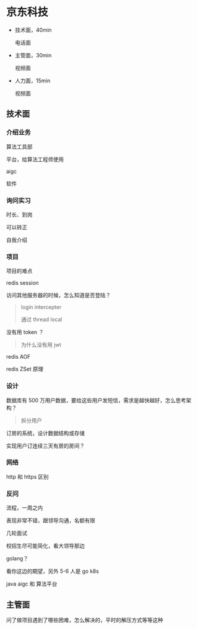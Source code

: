 # 京东科技

- 技术面，40min

  电话面

- 主管面，30min

  视频面

- 人力面，15min

  视频面

## 技术面

### 介绍业务

算法工具部

平台，给算法工程师使用

aigc

软件

### 询问实习

时长、到岗

可以转正

自我介绍

### 项目

项目的难点

redis session

访问其他服务器的时候，怎么知道是否登陆？

> login intercepter
>
> 通过 thread local

没有用 token ？

> 为什么没有用 jwt

redis AOF

redis ZSet 原理

### 设计

数据库有 500 万用户数据，要给这些用户发短信，需求是越快越好，怎么思考架构？

> 拆分用户

订房的系统，设计数据结构或存储

实现用户订连续三天有房的房间？

### 网络

http 和 https 区别

### 反问

流程，一周之内

表现非常不错，跟领导沟通，名额有限

几轮面试

校招生尽可能简化，看大领导那边

golang？

看你这边的期望，另外 5-6 人是 go k8s

java aigc 和 算法平台

## 主管面

问了做项目遇到了哪些困难，怎么解决的，平时的解压方式等等这种
